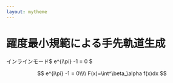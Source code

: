 ```yaml
---
layout: mytheme
---
```


# 躍度最小規範による手先軌道生成

インラインモード$ e^{i\pi} -1 = 0 $

$$
e^{i\pi} -1 = 0\\\\ 
F(x)=\int^\beta_\alpha f(x)dx
$$
